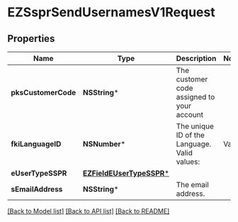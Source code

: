 # EZSsprSendUsernamesV1Request

## Properties
Name | Type | Description | Notes
------------ | ------------- | ------------- | -------------
**pksCustomerCode** | **NSString*** | The customer code assigned to your account | 
**fkiLanguageID** | **NSNumber*** | The unique ID of the Language.  Valid values:  |Value|Description| |-|-| |1|French| |2|English| | 
**eUserTypeSSPR** | [**EZFieldEUserTypeSSPR***](EZFieldEUserTypeSSPR.md) |  | 
**sEmailAddress** | **NSString*** | The email address. | 

[[Back to Model list]](../README.md#documentation-for-models) [[Back to API list]](../README.md#documentation-for-api-endpoints) [[Back to README]](../README.md)


